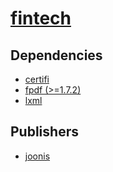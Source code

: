 # [fintech](https://pypi.org/project/fintech)

## Dependencies
- [certifi](packages/c/certifi.md)
- [fpdf (>=1.7.2)](packages/f/fpdf.md)
- [lxml](packages/l/lxml.md)



## Publishers
- [joonis](https://pypi.org/user/joonis)

